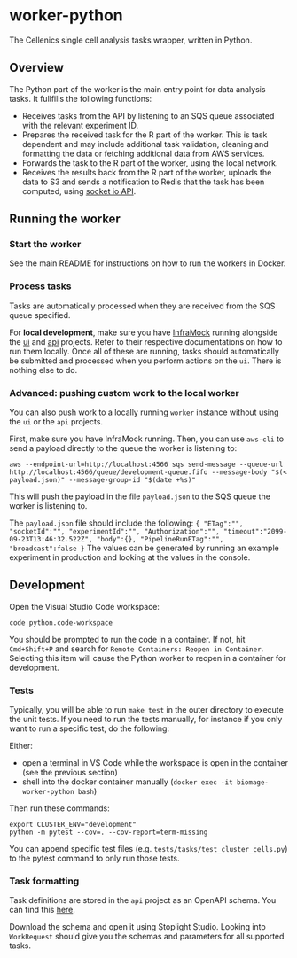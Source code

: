 worker-python
=============

The Cellenics single cell analysis tasks wrapper, written in Python.

Overview
--------
The Python part of the worker is the main entry point for data analysis tasks. It fullfills the following functions:
- Receives tasks from the API by listening to an SQS queue associated with the relevant experiment ID.
- Prepares the received task for the R part of the worker. This is task dependent and may include additional task validation, cleaning and formatting the data or fetching additional data from AWS services.
- Forwards the task to the R part of the worker, using the local network.
- Receives the results back from the R part of the worker, uploads the data to S3 and sends a notification to Redis that the task has been computed, using [socket io API](https://pypi.org/project/socket.io-emitter/).

Running the worker
------------------

### Start the worker

See the main README for instructions on how to run the workers in Docker.

### Process tasks
Tasks are automatically processed when they are received from the SQS queue specified.

For **local development**, make sure you have [InfraMock](https://github.com/biomage-org/inframock)
running alongside the [ui](https://github.com/biomage-org/ui) and [api](https://github.com/biomage-org/api)
projects. Refer to their respective documentations on how to run them locally. Once all of these are running,
tasks should automatically be submitted and processed when you perform actions on the `ui`. There is nothing else to do.


### Advanced: pushing custom work to the local worker

You can also push work to a locally running `worker` instance without using the `ui` or the `api` projects.

First, make sure you have InfraMock running. Then, you can use `aws-cli` to send a payload directly to the queue
the worker is listening to:

    aws --endpoint-url=http://localhost:4566 sqs send-message --queue-url http://localhost:4566/queue/development-queue.fifo --message-body "$(< payload.json)" --message-group-id "$(date +%s)"

This will push the payload in the file `payload.json` to the SQS queue the worker is listening to.

The `payload.json` file should include the following:
`{
   "ETag":"",
   "socketId":"",
   "experimentId":"",
   "Authorization":"",
   "timeout":"2099-09-23T13:46:32.522Z",
   "body":{},
   "PipelineRunETag":"",
   "broadcast":false
}`
The values can be generated by running an example experiment in production and looking at the values in the console.

Development
-----------

Open the Visual Studio Code workspace:

    code python.code-workspace

You should be prompted to run the code in a container. If not, hit `Cmd+Shift+P` and search for
`Remote Containers: Reopen in Container`. Selecting this item will cause the Python worker to
reopen in a container for development.

### Tests
Typically, you will be able to run `make test` in the outer directory to execute the unit tests. If you need
to run the tests manually, for instance if you only want to run a specific test, do the following:

Either:
- open a terminal in VS Code while the workspace is open in the container (see the previous section) 
- shell into the docker container manually (`docker exec -it biomage-worker-python bash`)

Then run these commands:

    export CLUSTER_ENV="development"
    python -m pytest --cov=. --cov-report=term-missing

You can append specific test files (e.g. `tests/tasks/test_cluster_cells.py`) to the pytest command to only
run those tests.

### Task formatting
Task definitions are stored in the `api` project as an OpenAPI schema.
You can find this [here](https://github.com/biomage-org/api/blob/master/src/specs/api.yaml).

Download the schema and open it using Stoplight Studio. Looking into `WorkRequest` should give you the schemas and parameters for all supported tasks.